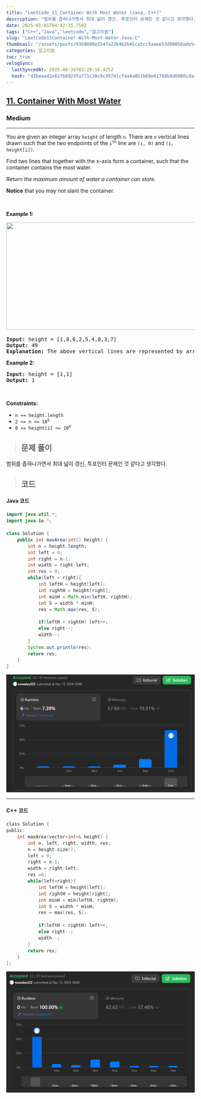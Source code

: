 ```yaml
---
title: "LeetCode_11_Container With Most Water (Java, C++)"
description: "범위를 좁혀나가면서 최대 넓이 갱신, 투포인터 문제인 것 같다고 생각했다.class Solution {    public int maxArea(int\[] height) {        int n = height.length;        int left = 0;   "
date: 2025-01-01T04:42:15.750Z
tags: ["C++","Java","leetcode","알고리즘"]
slug: "LeetCode11Container-With-Most-Water-Java-C"
thumbnail: "/assets/posts/93b9080e554fa22b462b45ca5cc5aaee53d98050ade5c2e7ba404e3fdaad1483.png"
categories: 알고리즘
toc: true
velogSync:
  lastSyncedAt: 2025-08-26T03:20:16.425Z
  hash: "d2beaad2e61fb6923fa771c30c9c39741cf4a4a851b60e61780b8d6080cda442"
---
```


<h2><a href="https://leetcode.com/problems/container-with-most-water">11. Container With Most Water</a></h2><h3>Medium</h3><hr><p>You are given an integer array <code>height</code> of length <code>n</code>. There are <code>n</code> vertical lines drawn such that the two endpoints of the <code>i<sup>th</sup></code> line are <code>(i, 0)</code> and <code>(i, height[i])</code>.</p>

<p>Find two lines that together with the x-axis form a container, such that the container contains the most water.</p>

<p>Return <em>the maximum amount of water a container can store</em>.</p>

<p><strong>Notice</strong> that you may not slant the container.</p>

<p>&nbsp;</p>
<p><strong class="example">Example 1:</strong></p>
<img alt="" src="https://s3-lc-upload.s3.amazonaws.com/uploads/2018/07/17/question_11.jpg" style="width: 600px; height: 287px;" />
<pre>
<strong>Input:</strong> height = [1,8,6,2,5,4,8,3,7]
<strong>Output:</strong> 49
<strong>Explanation:</strong> The above vertical lines are represented by array [1,8,6,2,5,4,8,3,7]. In this case, the max area of water (blue section) the container can contain is 49.
</pre>

<p><strong class="example">Example 2:</strong></p>

<pre>
<strong>Input:</strong> height = [1,1]
<strong>Output:</strong> 1
</pre>

<p>&nbsp;</p>
<p><strong>Constraints:</strong></p>

<ul>
	<li><code>n == height.length</code></li>
	<li><code>2 &lt;= n &lt;= 10<sup>5</sup></code></li>
	<li><code>0 &lt;= height[i] &lt;= 10<sup>4</sup></code></li>
</ul>

> ## 문제 풀이

범위를 좁혀나가면서 최대 넓이 갱신, 투포인터 문제인 것 같다고 생각했다.

> ## 코드

#### Java 코드
```java
import java.util.*;
import java.io.*;

class Solution {
    public int maxArea(int[] height) {
        int n = height.length;
        int left = 0;
        int right = n-1;
        int width = right-left;
        int res = 0;
        while(left < right){
            int leftH = height[left];
            int rightH = height[right];
            int minH = Math.min(leftH, rightH);
            int S = width * minH;
            res = Math.max(res, S);

            if(leftH < rightH) left++; 
            else right--;
            width--;
        }
        System.out.println(res);
        return res;
    }
}
```
![](/assets/posts/93b9080e554fa22b462b45ca5cc5aaee53d98050ade5c2e7ba404e3fdaad1483.png)

---

#### C++ 코드

```c
class Solution {
public:
    int maxArea(vector<int>& height) {
        int n, left, right, width, res;
        n = height.size();
        left = 0;
        right = n-1;
        width = right-left;
        res =0;
        while(left<right){
            int leftH = height[left];
            int rightH = height[right];
            int minH = min(leftH, rightH);
            int S = width * minH;
            res = max(res, S);

            if(leftH < rightH) left++; 
            else right--;
            width--;
        }
        return res;
    }
};
```
![](/assets/posts/445fb76a1c32334262a1ac9f722707389a5fbb08413d0b18e75c01f8b4308600.png)
